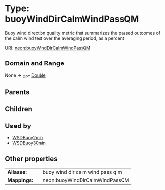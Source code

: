 
# Type: buoyWindDirCalmWindPassQM


Buoy wind direction quality metric that summarizes the passed outcomes of the calm wind test over the averaging period, as a percent

URI: [neon:buoyWindDirCalmWindPassQM](https://data.neonscience.org/buoyWindDirCalmWindPassQM)


## Domain and Range

None ->  <sub>OPT</sub> [Double](types/Double.md)

## Parents


## Children


## Used by

 * [WSDBuoy2min](WSDBuoy2min.md)
 * [WSDBuoy30min](WSDBuoy30min.md)

## Other properties

|  |  |  |
| --- | --- | --- |
| **Aliases:** | | buoy wind dir calm wind pass q m |
| **Mappings:** | | neon:buoyWindDirCalmWindPassQM |

